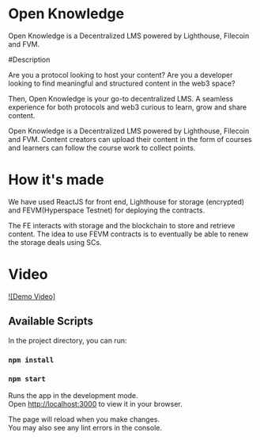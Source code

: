 # Open Knowledge

Open Knowledge is a Decentralized LMS powered by Lighthouse, Filecoin and FVM.

#Description

Are you a protocol looking to host your content?
Are you a developer looking to find meaningful and structured content in the web3 space?

Then, Open Knowledge is your go-to decentralized LMS.
A seamless experience for both protocols and web3 curious to learn, grow and share content.

Open Knowledge is a Decentralized LMS powered by Lighthouse, Filecoin and FVM. Content creators can upload their content in the form of courses and learners can follow the course work to collect points.

# How it's made

We have used ReactJS for front end, Lighthouse for storage (encrypted) and FEVM(Hyperspace Testnet) for deploying the contracts.

The FE interacts with storage and the blockchain to store and retrieve content. The idea to use FEVM contracts is to eventually be able to renew the storage deals using SCs.

# Video

[![Demo Video]](https://www.loom.com/share/35e7453e9b5e48fa889f67b6bb4c5250)



## Available Scripts

In the project directory, you can run:

### `npm install`

### `npm start`

Runs the app in the development mode.\
Open [http://localhost:3000](http://localhost:3000) to view it in your browser.

The page will reload when you make changes.\
You may also see any lint errors in the console.

